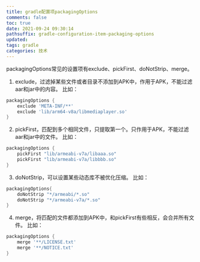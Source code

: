 ```yaml
---
title: gradle配置项packagingOptions
comments: false
toc: true
date: 2021-09-24 09:30:14
pathsuffix: gradle-configuration-item-packaging-options
updated:
tags: gradle
categories: 技术
---
```

packagingOptions常见的设置项有exclude、pickFirst、doNotStrip、merge。

1. exclude，过滤掉某些文件或者目录不添加到APK中，作用于APK，不能过滤aar和jar中的内容。
比如：
```groovy
packagingOptions {
    exclude 'META-INF/**'
    exclude 'lib/arm64-v8a/libmediaplayer.so'
}
```
2. pickFirst，匹配到多个相同文件，只提取第一个。只作用于APK，不能过滤aar和jar中的文件。
比如：
```groovy
packagingOptions {
    pickFirst "lib/armeabi-v7a/libaaa.so"
    pickFirst "lib/armeabi-v7a/libbbb.so" 
}
```
3. doNotStrip，可以设置某些动态库不被优化压缩。
比如：
```groovy
packagingOptions{
    doNotStrip "*/armeabi/*.so"
    doNotStrip "*/armeabi-v7a/*.so"
}
```
4. merge，将匹配的文件都添加到APK中，和pickFirst有些相反，会合并所有文件。
比如：
```groovy
packagingOptions {
    merge '**/LICENSE.txt'
    merge '**/NOTICE.txt'
}
```